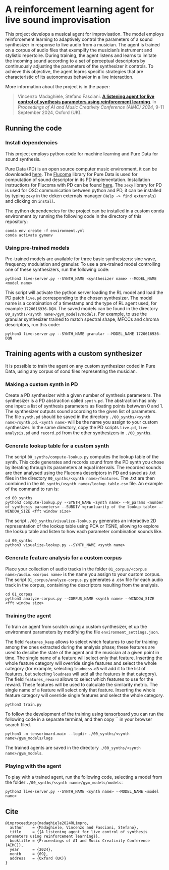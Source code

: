 # A reinforcement learning agent for live sound improvisation

This project develops a musical agent for improvisation. The model employs reinforcement learning to adaptively control the parameters of a sound synthesizer in response to live audio from a musician. The agent is trained on a corpus of audio files that exemplify the musician’s instrument and stylistic repertoire. During training, the agent listens and learns to imitate the incoming sound according to a set of perceptual descriptors by continuously adjusting the parameters of the synthesizer it controls. To achieve this objective, the agent learns specific strategies that are characteristic of its autonomous behavior in a live interaction.

More information about the project is in the paper:
> Vincenzo Madaghiele, Stefano Fasciani.
> [**A listening agent for live control of synthesis parameters using reinforcement learning**]().
> In _Proceedings of AI and Music Creativity Conference (AIMC) 2024_, 9-11 September 2024, Oxford (UK).

## Running the code

### Install dependencies
This project employs python code for machine learning and Pure Data for sound synthesis. 

Pure Data (PD) is an open source computer music environment, it can be downloaded [here](https://puredata.info/downloads). The [Flucoma](https://www.flucoma.org/) library for Pure Data is used for computation of sound descriptor in its PD implementation. Installation instructions for Flucoma with PD can be found [here](https://learn.flucoma.org/installation/pd/). The `zexy` library for PD is used for OSC communication between python and PD, it can be installed by typing `zexy` in the deken externals manager (`Help -> find externals`) and clicking on `install`.

The python dependencies for the project can be installed in a custom conda environment by running the following code in the directory of this repository:
```
conda env create -f environment.yml
conda activate gymenv
```

### Using pre-trained models
Pre-trained models are available for three basic synthesizers: sine wave, frequency modulation and granular. To use a pre-trained model controlling one of these synthesizers, run the following code:
```
python3 live-server.py --SYNTH_NAME <synthesizer name> --MODEL_NAME <model name> 
```
This script will activate the python server loading the RL model and load the PD patch `live.pd` corresponding to the chosen synthesizer.
The model name is a combination of a timestamp and the type of RL agent used, for example `1720616936-DQN`. The saved models can be found in the directory `00_synths/<synth name>/gym_models/models`. For example, to use the granular synthesizer trained to match spectral shape, MFCCs and chroma descriptors, run this code:
```
python3 live-server.py --SYNTH_NAME granular --MODEL_NAME 1720616936-DQN
```



## Training agents with a custom synthesizer
It is possible to train the agent on any custom synthesizer coded in Pure Data, using any corpus of sond files representing the musician. 

### Making a custom synth in PD
Create a PD synthesizer with a given number of synthesis parameters. The synthesizer is a PD abstraction called `synth.pd`. The abstraction has only one input: a list of synthesis parameters as floating points betwwen 0 and 1. The synthesizer outputs sound according to the given list of parameters.
The file `synth.pd` should be saved in the directory `./00_synths/<synth name>/synth.pd`. `<synth name>` will be the name you assign to your custom synthesizer. In the same directory, copy the PD scripts `live.pd`, `live-analysis.pd` and `record.pd` from the other synthesizers in `./00_synths`.

### Generate lookup table for a custom synth
The script `00_synths/compute-lookup.py` computes the lookup table of the synth. This code generates and records sound from the PD synth you chose by iterating through its parameters at equal intervals. The recorded sounds are then analysed using the Flucoma descriptors in PD and saved as .txt files in the directory `00_synths/<synth name>/features`. The .txt are then combined in the `00_synths/<synth name>/lookup_table.csv` file. An example of the command to run is:
```
cd 00_synths
python3 compute-lookup.py --SYNTH_NAME <synth name> --N_params <number of synthesis parameters> --SUBDIV <granluarity of the lookup table> --WINDOW_SIZE <fft window size>
```

The script `./00_synths/visualize-lookup.py` generates an interactive 2D representation of the lookup table using PCA or TSNE, allowing to explore the lookup table and listen to how each parameter combination sounds like.
```
cd 00_synths
python3 visualize-lookup.py --SYNTH_NAME <synth name> 
```

### Generate feature analysis for a custom corpus
Place your collection of audio tracks in the folder `01_corpus/<corpus name>/audio`. `<corpus name>` is the name you assign to your custom corpus.
The script `01_corpus/analyze-corpus.py` generates a .csv file for each audio track in the corpus, containing the descriptors resulting from the analysis. 
```
cd 01_corpus
python3 analyze-corpus.py --CORPUS_NAME <synth name> --WINDOW_SIZE <fft window size>
```

### Training the agent
To train an agent from scratch using a custom synthesizer, et up the environment parameters by modifying the file `environment_settings.json`. 

The field `features_keep` allows to select which features to use for training among the ones extracted during the analysis phase; these features are used to descibe the state of the agent and the musician at a given point in time. The single name of a feature will select only that feature. Inserting the whole feature category will override single features and select the whole category (for example, selecting `loudness-dB` will add it to the list of features, but selecting `loudness` will add all the features in that category).
The field `features_reward` allows to select which features to use for the reward. These features will be used to calculate the similarity metric. The single name of a feature will select only that feature. Inserting the whole feature category will override single features and select the whole category.
```
python3 train.py
```

To follow the development of the training using tensorboard you can run the following code in a separate terminal, and then copy `` in your browser search filed. 
```
python3 -m tensorboard.main --logdir ./00_synths/<synth name>/gym_models/logs
```

The trained agents are saved in the directory `./00_synths/<synth name>/gym_models`.

### Playing with the agent
To play with a trained agent, run the following code, selecting a model from the folder `./00_synths/<synth name>/gym_models/models`:
```
python3 live-server.py --SYNTH_NAME <synth name> --MODEL_NAME <model name>
```

## Cite
```
@inproceedings{madaghiele2024RLimpro,
  author    = {Madaghiele, Vincenzo and Fasciani, Stefano},
  title     = {{A listening agent for live control of synthesis parameters using reinforcement learning}},
  booktitle = {Proceedings of AI and Music Creativity Conference (AIMC)},
  year      = {2024},
  month     = {09},
  address   = {Oxford (UK)}
}
```


